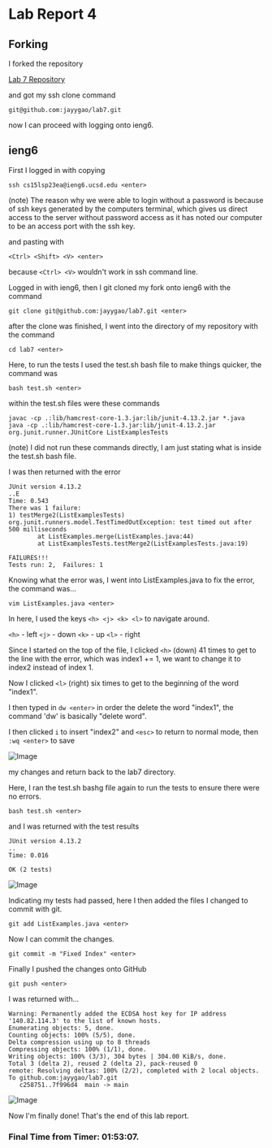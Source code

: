 # Lab Report 4

## Forking

I forked the repository 

[Lab 7 Repository](https://github.com/ucsd-cse15l-s23/lab7)

and got my ssh clone command

`git@github.com:jayygao/lab7.git`

now I can proceed with logging onto ieng6.

## ieng6
First I logged in with copying 

`ssh cs15lsp23ea@ieng6.ucsd.edu <enter>`

(note) The reason why we were able to login without a password is because of ssh keys generated by the computers terminal, which gives us direct access to the server without password access as it has noted our computer to be an access port with the ssh key.

and pasting with 

`<Ctrl> <Shift> <V> <enter>`

because `<Ctrl> <V>` wouldn't work in ssh command line.

Logged in with ieng6, then I git cloned my fork onto ieng6 with the command

`git clone git@github.com:jayygao/lab7.git <enter>`

after the clone was finished, I went into the directory of my repository with the command 

`cd lab7 <enter> `

Here, to run the tests I used the test.sh bash file to make things quicker, the command was

`bash test.sh <enter>`

within the test.sh files were these commands

```
javac -cp .:lib/hamcrest-core-1.3.jar:lib/junit-4.13.2.jar *.java
java -cp .:lib/hamcrest-core-1.3.jar:lib/junit-4.13.2.jar org.junit.runner.JUnitCore ListExamplesTests  
```

(note) I did not run these commands directly, I am just stating what is inside the test.sh bash file.

I was then returned with the error 

```
JUnit version 4.13.2
..E
Time: 0.543
There was 1 failure:
1) testMerge2(ListExamplesTests)
org.junit.runners.model.TestTimedOutException: test timed out after 500 milliseconds
        at ListExamples.merge(ListExamples.java:44)
        at ListExamplesTests.testMerge2(ListExamplesTests.java:19)

FAILURES!!!
Tests run: 2,  Failures: 1
```

Knowing what the error was, I went into ListExamples.java to fix the error, the command was...

`vim ListExamples.java <enter>`

In here, I used the keys `<h> <j> <k> <l>` to navigate around.

`<h>` - left
`<j>` - down
`<k>` - up
`<l>` - right

Since I started on the top of the file, I clicked `<h>` (down) 41 times to get to the line with the error, which was index1 += 1, we want to change it to index2 instead of index 1.

Now I clicked `<l>` (right) six times to get to the beginning of the word "index1".
        
I then typed in `dw <enter>` in order the delete the word "index1", the command 'dw' is basically "delete word".

I then clicked `i` to insert "index2" and `<esc>` to return to normal mode, then `:wq <enter>` to save 

![Image](https://i.ibb.co/bg7VQSv/Screenshot-2023-05-18-095232.png)

my changes and return back to the lab7 directory.

Here, I ran the test.sh bashg file again to run the tests to ensure there were no errors.

`bash test.sh <enter>`

and I was returned with the test results

```
JUnit version 4.13.2
..
Time: 0.016

OK (2 tests)
```

![Image](https://i.ibb.co/hCVNXbY/Screenshot-2023-05-18-095158.png)
        
Indicating my tests had passed, here I then added the files I changed to commit with git.

`git add ListExamples.java <enter>`

Now I can commit the changes.

`git commit -m "Fixed Index" <enter>`

Finally I pushed the changes onto GitHub

`git push <enter>`

I was returned with...

```
Warning: Permanently added the ECDSA host key for IP address '140.82.114.3' to the list of known hosts.    
Enumerating objects: 5, done.
Counting objects: 100% (5/5), done.
Delta compression using up to 8 threads
Compressing objects: 100% (1/1), done.
Writing objects: 100% (3/3), 304 bytes | 304.00 KiB/s, done.
Total 3 (delta 2), reused 2 (delta 2), pack-reused 0
remote: Resolving deltas: 100% (2/2), completed with 2 local objects.
To github.com:jayygao/lab7.git
   c258751..7f996d4  main -> main
```

![Image](https://i.ibb.co/kqznrrK/Screenshot-2023-05-18-095137.png)
        
Now I'm finally done! That's the end of this lab report.

### Final Time from Timer: 01:53:07.

